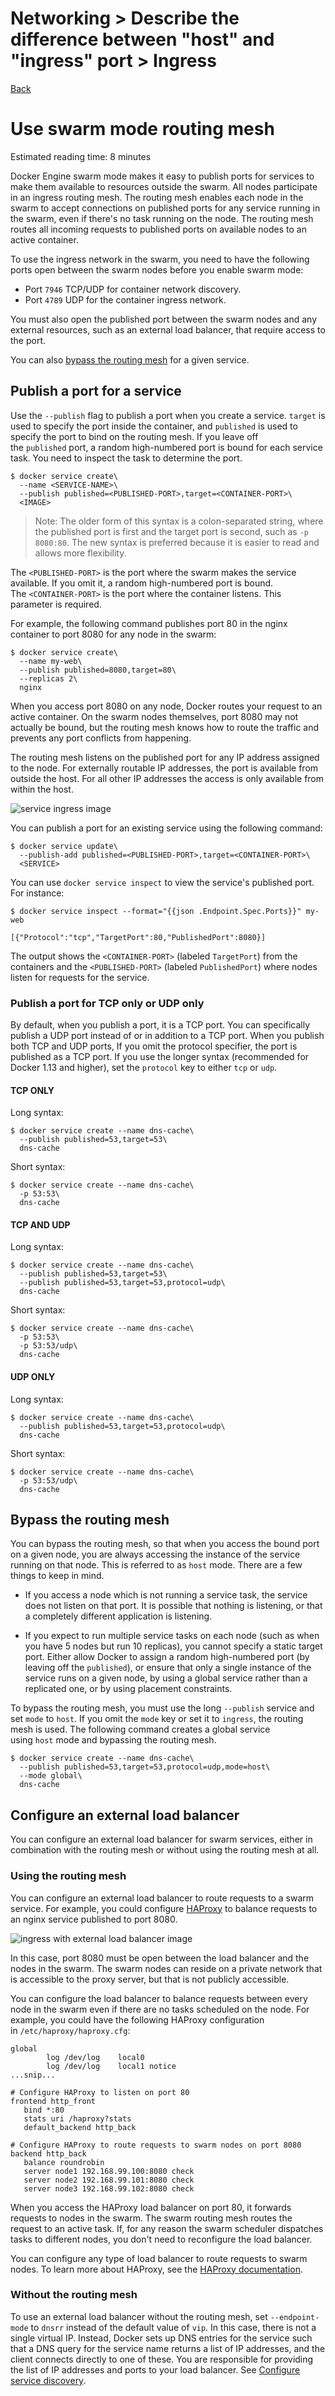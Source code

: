 # Networking > Describe​​ the ​​difference ​​between ​​"host"​​ and ​"ingress" ​​port​​ > Ingress

[Back](./ReadMe.md)

Use swarm mode routing mesh
===========================

Estimated reading time: 8 minutes

Docker Engine swarm mode makes it easy to publish ports for services to make them available to resources outside the swarm. All nodes participate in an ingress routing mesh. The routing mesh enables each node in the swarm to accept connections on published ports for any service running in the swarm, even if there's no task running on the node. The routing mesh routes all incoming requests to published ports on available nodes to an active container.

To use the ingress network in the swarm, you need to have the following ports open between the swarm nodes before you enable swarm mode:

-   Port `7946` TCP/UDP for container network discovery.
-   Port `4789` UDP for the container ingress network.

You must also open the published port between the swarm nodes and any external resources, such as an external load balancer, that require access to the port.

You can also [bypass the routing mesh](https://docs.docker.com/engine/swarm/ingress/#bypass-the-routing-mesh) for a given service.

Publish a port for a service[](https://docs.docker.com/engine/swarm/ingress/#publish-a-port-for-a-service)
----------------------------------------------------------------------------------------------------------

Use the `--publish` flag to publish a port when you create a service. `target` is used to specify the port inside the container, and `published` is used to specify the port to bind on the routing mesh. If you leave off the `published` port, a random high-numbered port is bound for each service task. You need to inspect the task to determine the port.

```
$ docker service create\
  --name <SERVICE-NAME>\
  --publish published=<PUBLISHED-PORT>,target=<CONTAINER-PORT>\
  <IMAGE>

```

> Note: The older form of this syntax is a colon-separated string, where the published port is first and the target port is second, such as `-p 8080:80`. The new syntax is preferred because it is easier to read and allows more flexibility.

The `<PUBLISHED-PORT>` is the port where the swarm makes the service available. If you omit it, a random high-numbered port is bound. The `<CONTAINER-PORT>` is the port where the container listens. This parameter is required.

For example, the following command publishes port 80 in the nginx container to port 8080 for any node in the swarm:

```
$ docker service create\
  --name my-web\
  --publish published=8080,target=80\
  --replicas 2\
  nginx

```

When you access port 8080 on any node, Docker routes your request to an active container. On the swarm nodes themselves, port 8080 may not actually be bound, but the routing mesh knows how to route the traffic and prevents any port conflicts from happening.

The routing mesh listens on the published port for any IP address assigned to the node. For externally routable IP addresses, the port is available from outside the host. For all other IP addresses the access is only available from within the host.

![service ingress image](https://docs.docker.com/engine/swarm/images/ingress-routing-mesh.png)

You can publish a port for an existing service using the following command:

```
$ docker service update\
  --publish-add published=<PUBLISHED-PORT>,target=<CONTAINER-PORT>\
  <SERVICE>

```

You can use `docker service inspect` to view the service's published port. For instance:

```
$ docker service inspect --format="{{json .Endpoint.Spec.Ports}}" my-web

[{"Protocol":"tcp","TargetPort":80,"PublishedPort":8080}]

```

The output shows the `<CONTAINER-PORT>` (labeled `TargetPort`) from the containers and the `<PUBLISHED-PORT>` (labeled `PublishedPort`) where nodes listen for requests for the service.

### Publish a port for TCP only or UDP only[](https://docs.docker.com/engine/swarm/ingress/#publish-a-port-for-tcp-only-or-udp-only)

By default, when you publish a port, it is a TCP port. You can specifically publish a UDP port instead of or in addition to a TCP port. When you publish both TCP and UDP ports, If you omit the protocol specifier, the port is published as a TCP port. If you use the longer syntax (recommended for Docker 1.13 and higher), set the `protocol` key to either `tcp` or `udp`.

#### TCP ONLY

Long syntax:

```
$ docker service create --name dns-cache\
  --publish published=53,target=53\
  dns-cache

```

Short syntax:

```
$ docker service create --name dns-cache\
  -p 53:53\
  dns-cache

```

#### TCP AND UDP

Long syntax:

```
$ docker service create --name dns-cache\
  --publish published=53,target=53\
  --publish published=53,target=53,protocol=udp\
  dns-cache

```

Short syntax:

```
$ docker service create --name dns-cache\
  -p 53:53\
  -p 53:53/udp\
  dns-cache

```

#### UDP ONLY

Long syntax:

```
$ docker service create --name dns-cache\
  --publish published=53,target=53,protocol=udp\
  dns-cache

```

Short syntax:

```
$ docker service create --name dns-cache\
  -p 53:53/udp\
  dns-cache

```

Bypass the routing mesh[](https://docs.docker.com/engine/swarm/ingress/#bypass-the-routing-mesh)
------------------------------------------------------------------------------------------------

You can bypass the routing mesh, so that when you access the bound port on a given node, you are always accessing the instance of the service running on that node. This is referred to as `host` mode. There are a few things to keep in mind.

-   If you access a node which is not running a service task, the service does not listen on that port. It is possible that nothing is listening, or that a completely different application is listening.

-   If you expect to run multiple service tasks on each node (such as when you have 5 nodes but run 10 replicas), you cannot specify a static target port. Either allow Docker to assign a random high-numbered port (by leaving off the `published`), or ensure that only a single instance of the service runs on a given node, by using a global service rather than a replicated one, or by using placement constraints.

To bypass the routing mesh, you must use the long `--publish` service and set `mode` to `host`. If you omit the `mode` key or set it to `ingress`, the routing mesh is used. The following command creates a global service using `host` mode and bypassing the routing mesh.

```
$ docker service create --name dns-cache\
  --publish published=53,target=53,protocol=udp,mode=host\
  --mode global\
  dns-cache

```

Configure an external load balancer[](https://docs.docker.com/engine/swarm/ingress/#configure-an-external-load-balancer)
------------------------------------------------------------------------------------------------------------------------

You can configure an external load balancer for swarm services, either in combination with the routing mesh or without using the routing mesh at all.

### Using the routing mesh[](https://docs.docker.com/engine/swarm/ingress/#using-the-routing-mesh)

You can configure an external load balancer to route requests to a swarm service. For example, you could configure [HAProxy](http://www.haproxy.org/) to balance requests to an nginx service published to port 8080.

![ingress with external load balancer image](https://docs.docker.com/engine/swarm/images/ingress-lb.png)

In this case, port 8080 must be open between the load balancer and the nodes in the swarm. The swarm nodes can reside on a private network that is accessible to the proxy server, but that is not publicly accessible.

You can configure the load balancer to balance requests between every node in the swarm even if there are no tasks scheduled on the node. For example, you could have the following HAProxy configuration in `/etc/haproxy/haproxy.cfg`:

```
global
        log /dev/log    local0
        log /dev/log    local1 notice
...snip...

# Configure HAProxy to listen on port 80
frontend http_front
   bind *:80
   stats uri /haproxy?stats
   default_backend http_back

# Configure HAProxy to route requests to swarm nodes on port 8080
backend http_back
   balance roundrobin
   server node1 192.168.99.100:8080 check
   server node2 192.168.99.101:8080 check
   server node3 192.168.99.102:8080 check

```

When you access the HAProxy load balancer on port 80, it forwards requests to nodes in the swarm. The swarm routing mesh routes the request to an active task. If, for any reason the swarm scheduler dispatches tasks to different nodes, you don't need to reconfigure the load balancer.

You can configure any type of load balancer to route requests to swarm nodes. To learn more about HAProxy, see the [HAProxy documentation](https://cbonte.github.io/haproxy-dconv/).

### Without the routing mesh[](https://docs.docker.com/engine/swarm/ingress/#without-the-routing-mesh)

To use an external load balancer without the routing mesh, set `--endpoint-mode` to `dnsrr` instead of the default value of `vip`. In this case, there is not a single virtual IP. Instead, Docker sets up DNS entries for the service such that a DNS query for the service name returns a list of IP addresses, and the client connects directly to one of these. You are responsible for providing the list of IP addresses and ports to your load balancer. See [Configure service discovery](https://docs.docker.com/engine/swarm/networking/#configure-service-discovery).